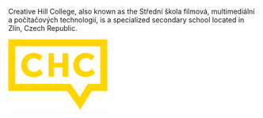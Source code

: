 Creative Hill College, also known as the Střední škola filmová, multimediální a počítačových technologií, is a specialized secondary school located in Zlín, Czech Republic.

<img src="logo2.png" alt="image" width="200" height="auto">
